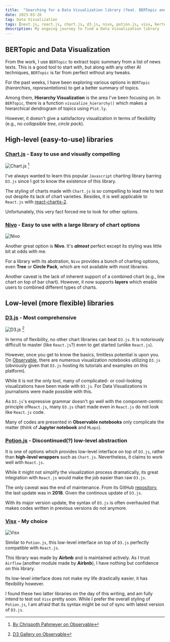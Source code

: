```yaml
---
title:  "Searching for a Data Visualization library (feat. BERTopic and Next.js)"
date: 2023-03-26
tag: Data Visualization
tags: [next.js, react.js, chart.js, d3.js, nivo, potion.js, visx, bertopic]
description: My ongoing journey to find a Data Visualization library
---
```


## BERTopic and Data Visualization

From the work, I use `BERTopic` to extract topic summary from a list of news texts. This is a good tool to start with, but along with any other AI techniques, `BERTopic` is far from perfect without any tweaks. 

For the past weeks, I have been exploring various options in `BERTopic` (*hierarchies*, *representations*) to get a better summary of topics.

Among them, **Hierarchy Visualization** is the area I've been focusing on. In `BERTopic`, there is a function `visuzalize_hierarchy()` which makes a hierarchical dendrogram of topics using `Plot.ly`.

However, it doesn't give a satisfactory visualization in terms of flexibility (e.g., no *collapsible tree*, *circle pack*).


## High-level (easy-to-use) libraries

### [Chart.js](https://chartjs.org) - Easy to use and visually compelling

![Chart.js](/images/chartjs.png) [^1]

I've always wanted to learn this popular `Javascript` charting library barring `D3.js` since I got to know the existence of this library.

The styling of charts made with `Chart.js` is so compelling to lead me to test out despite its lack of chart varieties. Besides, it is well applicable to `React.js` with [react-chartjs-2](http://react-chartjs-2.js.org/).

Unfortunately, this very fact forced me to look for other options.


### [Nivo](https://nivo.rocks) - Easy to use with a large library of chart options

![Nivo](/images/nivo.png)

Another great option is **Nivo**. It's ***almost*** perfect except its styling was little bit at odds with me.

For a library with its abstration, `Nivo` provides a bunch of charting options, even **Tree** or **Circle Pack**, which are not available with most libraries.

Another caveat is the lack of inherent support of a combined chart (e.g., line chart on top of bar chart). However, it now supports **layers** which enable users to combined different types of charts.


## Low-level (more flexible) libraries

### [D3.js](https://d3js.org) - Most comprehensive

![D3.js](/images/d3.png) [^2]

In terms of flexibility, no other chart libraries can beat `D3.js`. It is notoriously difficult to master (like `React.js`?) even to get started (unlike `React.js`).

However, once you get to know the basics, limitless potential is upon you. On [Observable](https://observablehq.com), there are numerous visualization notebooks utilizing `D3.js` (obviously given that `D3.js` hosting its tutorials and examples on this platform).

While it is not the only tool, many of complicated- or cool-looking visualizations have been made with `D3.js`. For Data Visualizations in journalisms were made possible with this.

As `D3.js`'s expressive grammar doesn't go well with the component-centric principle of`React.js`, many `D3.js` chart made even in `React.js` do not look like `React.js` code.

Many of codes are presented in **Observable notebooks** only complicate the matter (think of **Jupyter notebook** and `MLops`).


### [Potion.js](https://potion.js) - Discontinued(?) low-level abstraction

It is one of options which provides low-level interface on top of `D3.js`, rather than **high-level wrappers** such as `Chart.js`. Nevertheless, it claims to work well with `React.js`.

While it might not simplify the visualization process dramatically, its great integration with `React.js` would make the job easier than raw `D3.js`.

The only caveat was the end of maintenance. From its GitHub [repository](https://github.com/finnfiddle/potion), the last update was in **2018**. Given the continous update of `D3.js`. 

With its major version update, the syntax of `D3.js` is often overhauled that makes codes written in previous versions do not anymore.


### [Visx](http://airbnb.io/visx/) - My choice

![Visx](/images/visx.png)

Similar to `Potion.js`, this low-level interface on top of `D3.js` perfectly compatible with `React.js`.

This library was made by **Airbnb** and is maintained actively. As I trust `Airflow` (another module made by **Airbnb**), I have nothing but confidence on this library.

Its low-level interface does not make my life drastically easier, it has flexibility however.


I found these two latter libraries on the day of this writing, and am fully intend to test out `Visx` pretty soon. While I prefer the overall styling of `Potion.js`, I am afraid that its syntax might be out of sync with latest version of `D3.js`.

[^1]: [By Chrispoth Pahmeyer on Observable](https://observablehq.com/@chrispahm/charts)
[^2]: [D3 Gallery on Observable](https://observablehq.com/@d3/gallery)